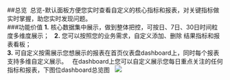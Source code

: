##总览  
总览-默认面板方便您实时查看自定义的核心指标和报表，对关键指标做实时掌握，助您实时发现问题。  
###功能价值 
**1.** 核心数据集中展示，做到整体把控，可按日、7日、30日时间粒度多维度展示；  
**2.** 您可以按照您的业务需求，自定义添加、删除 结果指标和报表看板；  
**3.** 可自定义按需展示您想展示的报表在首页仪表盘dashboard上，同时每个报表支持多维自定义展示。  
在dashboard上您可以自定义展示您每日重点关注的任何指标和报表，下图位dashboard总览图  
![](http://www.shujike.com/docsimg/dashboard.jpg)  
